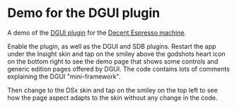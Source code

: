 # Demo for the DGUI plugin
A demo of the [DGUI plugin](https://github.com/ebengoechea/de1app_plugin_DGUI) for the [Decent Espresso machine](https://github.com/decentespresso/de1app/).

Enable the plugin, as well as the DGUI and SDB plugins. Restart the app under the Insight skin and tap on the smiley above the godshots heart icon on the bottom right to see the demo page that shows some controls and generic edition pages offered by DGUI. The code contains lots of comments explaining the DGUI "mini-framework".

Then change to the DSx skin and tap on the smiley on the top left to see how the page aspect adapts to the skin without any change in the code.

